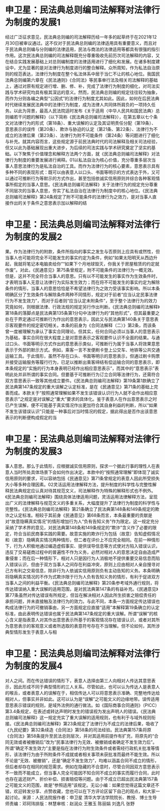 # 申卫星：民法典总则编司法解释对法律行为制度的发展1

经过广泛征求意见，民法典总则编的司法解释历经一年多的起草终于在2021年12月30日被审议通过。这不仅对于民法典总则编的法律适用具有重要意义，而且对于民法典总则编与分则编的法律适用，民法与商法的法律适用等都具有很强的指引作用。这次民法典总则编的司法解释既充分尊重吸收先前历次司法解释的内容，又在结合实践发展基础上对总则编制度的法律适用进行了细化和发展。在诸多制度建设中，尤为显著的是对法律行为制度进行的整合解释。众所周知，作为私法自治原则的规范表达，法律行为制度在整个私法体系中居于当仁不让的核心地位。我国民法典总则编第六章在《民法通则》《合同法》等民事单行法及相关司法解释的基础上，通过对原有规定进行增、删、修、补，完成了法律行为制度的细化，对司法实践与学术研究均具有极其深远的意义。然而，民法典总则编的规定往往较为抽象，而作为分则各编之典型“公因式”的法律行为制度尤其如此。因此，如何在后民法典时代继续发展民法典中的法律行为制度，成为法律人共同体所肩负的一项持久任务。以此为背景，最高人民法院适时发布《关于适用〈中华人民共和国民法典〉总则编若干问题的解释》（以下简称《民法典总则编司法解释》），在第五章以七个条文对法律行为的形式（第18条）、重大误解的认定及其证明责任分配（第19条）、意思表示的误传（第20条）、欺诈与胁迫的认定（第21条、第22条）、法律行为不成立的法律后果（第23条）、法律行为附不可能条件（第24条）等问题进行了细化与补充。就其内容而言，这些规定源于前民法典时代的司法解释及相关司法经验，但又以此为基础展现出重大进步，为后续的司法实践与学术研究奠定了坚实的基础。以下聚焦于价值理念和解释方法两个方面，就《民法典总则编司法解释》对法律行为制度的重要发展进行阐释。01以私法自治为核心价值，充分尊重多层次当事人意思法律行为是私法自治的工具。而作为法律行为的核心要素，意思表示具有多种不同的表现形式：既可以由表意人以口头、书面等明示的方式表达于外，又可以通过可推断行为等默示的方式作出，甚至包括依诚实信用原则并综合各种客观情事所假定的当事人意思。《民法典总则编司法解释》关于法律行为的规定充分尊重不同层次的当事人意思，夯实了私法自治在法律行为制度中的核心地位。《民法典总则编司法解释》第24条规定了附不可能条件的法律行为之效力，是对当事人直接作出的关于条件之意思表示加以解释的结

# 申卫星：民法典总则编司法解释对法律行为制度的发展2

果。作为法律行为的附款，条件所指向的事实之发生与否原则上应具有或然性，但当事人也可能将完全不可能发生的事实约定为条件，例如“如果太阳明天从西边升起，我就将笔记本电脑卖给你”“如果下个月地球毁灭，你我关于房屋租赁的约定就作废”。对此，《民通意见》第75条曾规定，附不可能条件的法律行为一概无效。但是，这并不完全符合当事人的意思。只有以不可能发生的事实作为生效条件时，才表明当事人无意让法律行为实际发生效力；而在将不可能发生的事实约定为解除条件的情形，当事人的意思恰恰是不希望法律行为之效力受该事实影响。所以本条明确区分了生效条件与解除条件两种不同情形，规定对于前者“应当认定民事法律行为不发生效力”，而对于后者则“应当认定未附条件”，至于整个法律行为的效力究竟如何，则根据法律、行政法规的规定另行作出判断。《民法典总则编司法解释》第18条的落脚点是民法典第135条第1分句中法律行为的“其他形式”，但其最重要之处在于界定通过可推断行为作出的意思表示，因此又与民法典第140条关于意思表示客观要件的规定密切相关。本条的前身为《合同法解释（二）》第2条，而该条曾一度被理解为承认了事实合同理论。但其实，任何合同必须以当事人的意思表示为基础，事实合同在很大程度上是对意思表示之客观要件认识不全面的结果。与通过口头、书面等明示方式作出的意思表示类似，可推断行为属于当事人将效果意思表示于外部的默示方式。例如，乘客一言不发便刷卡登上公交车、地铁等公共交通运输工具。于此情形，虽然不存在口头、书面等明示的意思表示，但通过刷卡购票并接受运输服务等履行行为，已足以推断出乘客缔结有偿运输合同的意思表示，即本条规定的“实施的行为本身表明已经作出相应意思表示”，而其中的“意思表示”表明此处并非所谓的事实合同。但要基于可推断行为订立合同等法律行为，还需符合双方意思表示一致等其他成立要件。《民法典总则编司法解释》第19条第1款确立了民法典第147条规定的重大误解之认定标准，是在《民通意见》第71条的基础上完善而成。本款关于“按照通常理解如果不发生该错误认识行为人就不会作出相应意思表示”之规定是对误解之“重大”要求的具体化。鉴于表意人在作出意思表示之时已产生误解，便不可能基于真实情况作出更加符合其自身利益的判断，所以“如果不发生该错误认识”只能是一种事后对当时情况的假定，据此得出是否作出该意思表示的判断便构成假定的当

# 申卫星：民法典总则编司法解释对法律行为制度的发展3

事人意思。那么于此情形，应根据诚实信用原则，探求一个据此行事的理性人在表意人当时所处具体场景下会如何作出决定。本款中的“按照通常理解”即体现了诚实信用原则的要求，可以容纳包括《民通意见》第71条曾规定的表意人因此所受损失大小等多种合理因素。02灵活运用法律解释方法，提升制度的科学性与完整性解释民法典规定应认真对待其规范文义，司法解释作为特殊的解释形式也不例外。《民法典总则编司法解释》围绕具体法律适用问题，灵活运用法律解释方法，呈现出广义的法律解释与规范文义的多重关系，大幅度提升了法律行为制度的科学性与完整性。《民法典总则编司法解释》第21条确立了民法典第148条和149条规定的欺诈之认定标准。相较于其前身《民通意见》第68条而言，本条最重要的贡献是对“故意隐瞒真实情况”的情形增加行为人“负有告知义务”作为限定。这一规定充分采纳了学术界的意见，对民法典第148条和149条规定的“欺诈”含义作了必要的限定，符合当前民商事实践的需要。故意实施的欺诈行为包括（故意）告知虚假情况和（故意）隐瞒真实情况两种情形，但二者在评价上不应完全相同。在前一种情形下，行为人积极地通过编造虚假事实、提供误导信息等方式使对方陷入错误认识，违反了交易磋商过程中的普遍性不作为义务，必然对相对人的意思决定自由造成严重侵害；而在后一种情形下，相对人只是因行为人消极地不提供重要交易信息而陷入错误认识，但由于双方当事人之间存在利益冲突，原则上应由相对人亲自搜寻对己方有利之交易信息，除非行为人依诚实信用原则负有主动告知的义务。本条明确将隐瞒真实情况的不作为式欺诈限于行为人负有告知义务的情形，有利于促进双方当事人之间的利益平衡。《民法典总则编司法解释》第20条参考域外通行规则，将传达错误纳入重大误解的适用范围，是对民法典第147条的有益补充。《民通意见》第77条虽然对传达错误有所规定，但旨在解决相对人因此所生损害之赔偿责任的承担问题，并未直接触及法律行为的效力。与此不同，本条一方面规定传达错误也构成法律行为的可撤销事由，另一方面规定应直接“适用”本解释第19条确立的认定标准，由此表明传达错误也属于民法典第147条规定的重大误解。所谓“误解”的核心含义是指表意人对其作出意思表示所基于的客观情况存在错误认识，或者对其所为意思表示的客观意义或者所选取的表意符号存在不当理解。但不论如何，其所涉典型情形发生于表意人与相

# 申卫星：民法典总则编司法解释对法律行为制度的发展4

对人之间。而在传达错误的情形下，表意人选择由第三人向相对人传达其意思表示，因此形成不同于典型情形的三人关系。尽管如此，也可以认为传达人是表意人的喉舌，或者表意人的误解在于，相信传达人可以将意思表示准确、完整地传达给相对人，但事实并非如此。这可以认为是“误解”之可能文义的边缘地带。误传适用意思表示错误的规则，是域外法例的通行做法。如《国际商事合同通则》（PICC）第3.4条规定，在表述或转达声明时发生的错误视为发出声明人的错误。《民法典总则编司法解释》这一规定充实了重大误解的适用规则，也有利于与域外规则衔接。《民法典总则编司法解释》第23条规定了法律行为不成立的法律后果，吸收了《九民纪要》第32条续造《合同法》第58条的司法经验。民法典第157条将原《合同法》第58条提升至民法总则层次，并对其适用前提作有扩充，将原先的“合同无效或者被撤销后”改为“民事法律行为无效、被撤销或者确定不发生效力后”。所谓“确定不发生效力”主要是指在法律行为附生效条件或者需经行政机关批准等情形，该法律行为由于所附条件不成就或者相关事项未获批准而最终不能生效。所以不论是“无效、被撤销”，还是“确定不发生效力”，均难以涵盖合同不成立的情形，但后者却存在相同的规范需求。例如在隐藏的不合意时，尽管合同因双方意思表示不一致而不能成立，但当事人完全可能因不知合同不成立的事实而履行合同，此时也存在返还财产、折价补偿、损害赔偿等问题。由于不成立已超出民法典第157条之可能文义的范围，故是“参照适用”该规定。无讼小编：如果您觉得这篇文章还不错，欢迎转发分享、点赞收藏，您也可以在下方评论区留下自己的观点，和大家一起讨论。来源：人民法院报作者：申卫星 清华大学法学院院长、教授、博士生导师责编：邓珂玮排版：林慧审核：赵润众 王雅玉 陈丽娟 刘逸凡 张野

